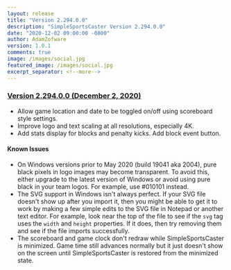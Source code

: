 ```yaml
---
layout: release
title: "Version 2.294.0.0"
description: "SimpleSportsCaster Version 2.294.0.0"
date: "2020-12-02 09:00:00 -0800"
author: AdamZofware
version: 1.0.1
comments: true
image: /images/social.jpg
featured_image: /images/social.jpg
excerpt_separator: <!--more-->
---
```


### [Version 2.294.0.0 (December 2, 2020)]({{page.url}})

* Allow game location and date to be toggled on/off using scoreboard style settings.
* Improve logo and text scaling at all resolutions, especially 4K.
* Add stats display for blocks and penalty kicks. Add block event button.

<!--more-->

#### Known Issues

* On Windows versions prior to May 2020 (build 19041 aka 2004), pure black pixels in logo images may become transparent. To avoid this, either upgrade to the latest version of Windows or avoid using pure black in your team logos. For example, use #010101 instead.
* The SVG support in Windows isn't always perfect. If your SVG file doesn't show up after you import it, then you might be able to get it to work by making a few simple edits to the SVG file in Notepad or another text editor. For example, look near the top of the file to see if the `svg` tag uses the `width` and `height` properties. If it does, then try removing them and see if the file imports successfully.
* The scoreboard and game clock don't redraw while SimpleSportsCaster is minimized. Game time still advances normally but it just doesn't show on the screen until SimpleSportsCaster is restored from the minimized state.
